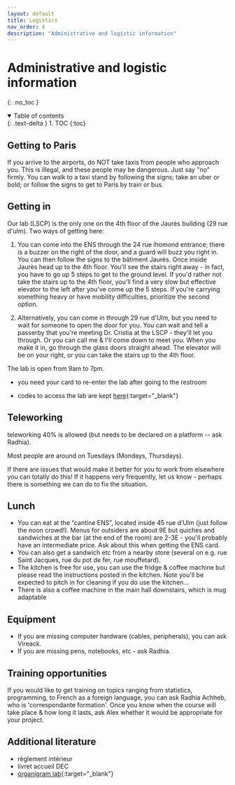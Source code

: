 ```yaml
---
layout: default
title: Logistics
nav_order: 4
description: "Administrative and logistic information"
---
```


# Administrative and logistic information
{: .no_toc }

<details open markdown="block">
  <summary>
    Table of contents
  </summary>
  {: .text-delta }
1. TOC
{:toc}
</details>

## Getting to Paris

If you arrive to the airports, do NOT take taxis from people who approach you. This is illegal, and these people may be dangerous. Just say "no" firmly. You can walk to a taxi stand by following the signs; take an uber or bold; or follow the signs to get to Paris by train or bus.




## Getting in

Our lab (LSCP) is the only one on the 4th floor of the Jaurès building (29 rue d'ulm). Two ways of getting here:

1. You can come into the ENS through the 24 rue lhomond entrance; there is a buzzer on the right of the door, and a guard will buzz you right in. You can then follow the signs to the bâtiment Jaurès. Once inside Jaurès head up to the 4th floor. You'll see the stairs right away - in fact, you have to go up 5 steps to get to the ground level. If you'd rather not take the stairs up to the 4th floor, you'll find a very slow but effective elevator to the left after you've come up the 5 steps. If you're carrying something heavy or have mobility difficulties, prioritize the second option.

2. Alternatively, you can come in through 29 rue d'Ulm, but you need to wait for someone to open the door for you. You can wait and tell a passerby that you're meeting Dr. Cristia at the LSCP - they'll let you through. Or you can call me & I'll come down to meet you. When you make it in, go through the glass doors straight ahead. The elevator will be on your right, or you can take the stairs up to the 4th floor.

The lab is open from 9am to 7pm. 

- you need your card to re-enter the lab after going to the restroom

- codes to access the lab are kept [here](https://github.com/LAAC-LSCP/private-lab-info/blob/main/access_codes.md){:target="_blank"}

## Teleworking

teleworking 40% is allowed (but needs to be declared on a platform -- ask Radhia).

Most people are around on Tuesdays (Mondays, Thursdays).

If there are issues that would make it better for you to work from elsewhere you can totally do this! If it happens very frequently, let us know - perhaps there is something we can do to fix the situation.

## Lunch

- You can eat at the “cantine ENS”, located inside 45 rue d’Ulm (just follow the noon crowd!). Menus for outsiders are about 9E but quiches and sandwiches at the bar (at the end of the room) are 2-3E - you'll probably have an intermediate price. Ask about this when getting the ENS card.
- You can also get a sandwich etc from a nearby store (several on e.g. rue Saint Jacques, rue du pot de fer, rue mouffetard). 
- The kitchen is free for use, you can use the fridge & coffee machine but please read the instructions posted in the kitchen. Note you'll be expected to pitch in for cleaning if you do use the kitchen…
- There is also a coffee machine in the main hall downstairs, which is mug adaptable

## Equipment

- If you are missing computer hardware (cables, peripherals), you can ask Vireack.
- If you are missing pens, notebooks, etc - ask Radhia.

## Training opportunities

If you would like to get training on topics ranging from statistics, programming, to French as a foreign language, you can ask Radhia Achheb, who is 'correspondante formation'. Once you know when the course will take place & how long it lasts, ask Alex whether it would be appropriate for your project.



## Additional literature

- règlement intérieur
- livret accueil DEC
- [organigram lab](../index.md#welcome-to-the-laac-team){:target="_blank"}
